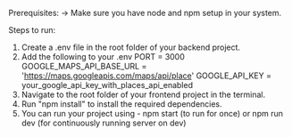 Prerequisites:
-> Make sure you have node and npm setup in your system.

Steps to run:

1. Create a .env file in the root folder of your backend project.
2. Add the following to your .env
    PORT = 3000
    GOOGLE_MAPS_API_BASE_URL = 'https://maps.googleapis.com/maps/api/place'
    GOOGLE_API_KEY = your_google_api_key_with_places_api_enabled
3. Navigate to the root folder of your frontend project in the terminal.
4. Run "npm install" to install the required dependencies.
5. You can run your project using -
    npm start (to run for once) 
        or 
    npm run dev (for continuously running server on dev)